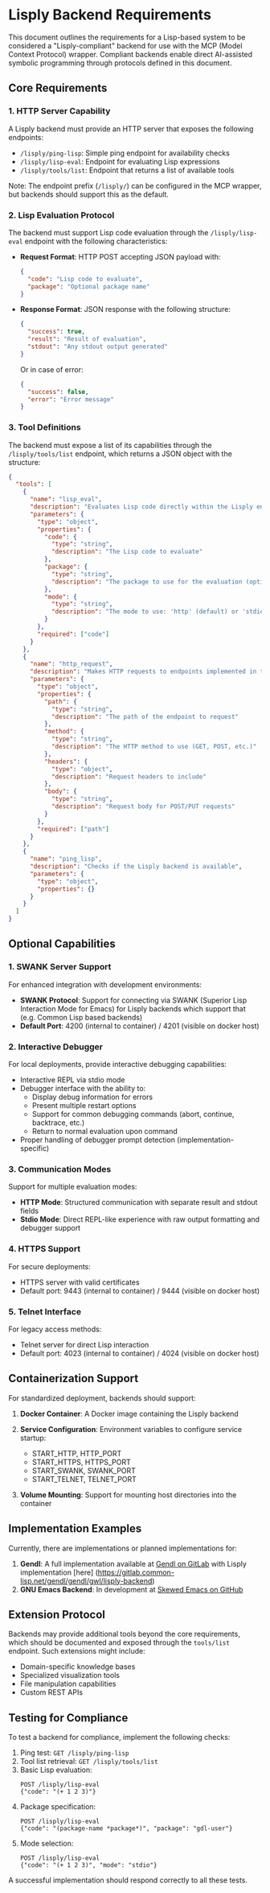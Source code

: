 # Lisply Backend Requirements

This document outlines the requirements for a Lisp-based system to be
considered a "Lisply-compliant" backend for use with the MCP (Model
Context Protocol) wrapper. Compliant backends enable direct
AI-assisted symbolic programming through protocols defined in this
document.

## Core Requirements

### 1. HTTP Server Capability

A Lisply backend must provide an HTTP server that exposes the following endpoints:

- `/lisply/ping-lisp`: Simple ping endpoint for availability checks
- `/lisply/lisp-eval`: Endpoint for evaluating Lisp expressions
- `/lisply/tools/list`: Endpoint that returns a list of available tools

Note: The endpoint prefix (`/lisply/`) can be configured in the MCP wrapper, but backends should support this as the default.

### 2. Lisp Evaluation Protocol

The backend must support Lisp code evaluation through the `/lisply/lisp-eval` endpoint with the following characteristics:

- **Request Format**: HTTP POST accepting JSON payload with:
  ```json
  {
    "code": "Lisp code to evaluate",
    "package": "Optional package name"
  }
  ```

- **Response Format**: JSON response with the following structure:
  ```json
  {
    "success": true,
    "result": "Result of evaluation",
    "stdout": "Any stdout output generated"
  }
  ```
  
  Or in case of error:
  ```json
  {
    "success": false,
    "error": "Error message"
  }
  ```

### 3. Tool Definitions

The backend must expose a list of its capabilities through the `/lisply/tools/list` endpoint, which returns a JSON object with the structure:

```json
{
  "tools": [
    {
      "name": "lisp_eval",
      "description": "Evaluates Lisp code directly within the Lisply environment",
      "parameters": {
        "type": "object",
        "properties": {
          "code": {
            "type": "string",
            "description": "The Lisp code to evaluate"
          },
          "package": {
            "type": "string",
            "description": "The package to use for the evaluation (optional)"
          },
          "mode": {
            "type": "string",
            "description": "The mode to use: 'http' (default) or 'stdio' for interactive REPL"
          }
        },
        "required": ["code"]
      }
    },
    {
      "name": "http_request",
      "description": "Makes HTTP requests to endpoints implemented in the Lisply environment",
      "parameters": {
        "type": "object",
        "properties": {
          "path": {
            "type": "string",
            "description": "The path of the endpoint to request"
          },
          "method": {
            "type": "string",
            "description": "The HTTP method to use (GET, POST, etc.)"
          },
          "headers": {
            "type": "object",
            "description": "Request headers to include"
          },
          "body": {
            "type": "string",
            "description": "Request body for POST/PUT requests"
          }
        },
        "required": ["path"]
      }
    },
    {
      "name": "ping_lisp",
      "description": "Checks if the Lisply backend is available",
      "parameters": {
        "type": "object",
        "properties": {}
      }
    }
  ]
}
```

## Optional Capabilities

### 1. SWANK Server Support

For enhanced integration with development environments:

- **SWANK Protocol**: Support for connecting via SWANK (Superior Lisp Interaction Mode for Emacs) for Lisply backends which support that (e.g. Common Lisp based backends)
- **Default Port**: 4200 (internal to container) / 4201 (visible on docker host)

### 2. Interactive Debugger

For local deployments, provide interactive debugging capabilities:

- Interactive REPL via stdio mode
- Debugger interface with the ability to:
  - Display debug information for errors
  - Present multiple restart options
  - Support for common debugging commands (abort, continue, backtrace, etc.)
  - Return to normal evaluation upon command
- Proper handling of debugger prompt detection (implementation-specific)

### 3. Communication Modes

Support for multiple evaluation modes:

- **HTTP Mode**: Structured communication with separate result and stdout fields
- **Stdio Mode**: Direct REPL-like experience with raw output formatting and debugger support

### 4. HTTPS Support

For secure deployments:

- HTTPS server with valid certificates
- Default port: 9443 (internal to container) / 9444 (visible on docker host)

### 5. Telnet Interface

For legacy access methods:

- Telnet server for direct Lisp interaction
- Default port: 4023 (internal to container) / 4024 (visible on docker host)

## Containerization Support

For standardized deployment, backends should support:

1. **Docker Container**: A Docker image containing the Lisply backend
2. **Service Configuration**: Environment variables to configure service startup:
   - START_HTTP, HTTP_PORT
   - START_HTTPS, HTTPS_PORT
   - START_SWANK, SWANK_PORT
   - START_TELNET, TELNET_PORT

3. **Volume Mounting**: Support for mounting host directories into the container

## Implementation Examples

Currently, there are implementations or planned implementations for:

1. **Gendl**: A full implementation available at [Gendl on GitLab](https://gitlab.common-lisp.net/gendl/gendl)
        with Lisply implementation [here] (https://gitlab.common-lisp.net/gendl/gendl/gwl/lisply-backend)
2. **GNU Emacs Backend**: In development at [Skewed Emacs on GitHub](https://github.com/gornskew/skewed-emacs.git)

## Extension Protocol

Backends may provide additional tools beyond the core requirements, which should be documented and exposed through the `tools/list` endpoint. Such extensions might include:

- Domain-specific knowledge bases
- Specialized visualization tools
- File manipulation capabilities
- Custom REST APIs

## Testing for Compliance

To test a backend for compliance, implement the following checks:

1. Ping test: `GET /lisply/ping-lisp`
2. Tool list retrieval: `GET /lisply/tools/list`
3. Basic Lisp evaluation: 
   ```
   POST /lisply/lisp-eval
   {"code": "(+ 1 2 3)"}
   ```
4. Package specification:
   ```
   POST /lisply/lisp-eval
   {"code": "(package-name *package*)", "package": "gdl-user"}
   ```
5. Mode selection:
   ```
   POST /lisply/lisp-eval
   {"code": "(+ 1 2 3)", "mode": "stdio"}
   ```

A successful implementation should respond correctly to all these tests.
